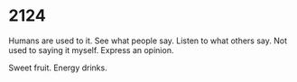 # 2124

Humans are used to it. See what people say. Listen to what others say. Not used to saying it myself. Express an opinion.

Sweet fruit. Energy drinks.
